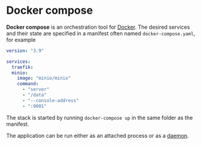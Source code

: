 # Docker compose

**Docker compose** is an orchestration tool for
[Docker](../containerization/docker.md). The desired services and their state
are specified in a manifest often named `docker-compose.yaml`, for example

```yaml
version: "3.9"

services:
  traefik:
  minio:
    image: "minio/minio"
    command:
      - "server"
      - "/data"
      - "--console-address"
      - ":9001"
```

The stack is started by running `docker-compose up` in the same folder as the
manifest.

The application can be run either as an attached process or as a
[daemon](../../unix/daemon.md).
